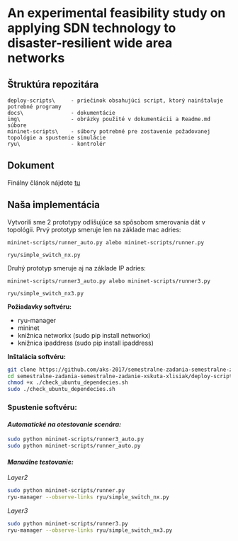 ﻿# An experimental feasibility study on applying SDN technology to disaster-resilient wide area networks

## Štruktúra repozitára
```
deploy-scripts\		- priečinok obsahujúci script, ktorý nainštaluje potrebné programy
docs\				- dokumentácie
img\				- obrázky použité v dokumentácii a Readme.md súbore
mininet-scripts\	- súbory potrebné pre zostavenie požadovanej topológie a spustenie simulácie
ryu\				- kontrolér
```

## Dokument
Finálny článok nájdete [tu](../blob/master/docs/Skuta_Lisiak.pdf)

## Naša implementácia
Vytvorili sme 2 prototypy odlišujúce sa spôsobom smerovania dát v topológii.
Prvý prototyp smeruje len na základe mac adries:

    mininet-scripts/runner_auto.py alebo mininet-scripts/runner.py

    ryu/simple_switch_nx.py
Druhý prototyp smeruje aj na základe IP adries:

    mininet-scripts/runner3_auto.py alebo mininet-scripts/runner3.py

    ryu/simple_switch_nx3.py

**Požiadavky softvéru:**

 - ryu-manager
 - mininet
 - knižnica networkx (sudo pip install networkx)
 - knižnica ipaddress (sudo pip install ipaddress)

**Inštalácia softvéru:**
```bash
git clone https://github.com/aks-2017/semestralne-zadania-semestralne-zadanie-xskuta-xlisiak.git
cd semestralne-zadania-semestralne-zadanie-xskuta-xlisiak/deploy-scripts
chmod +x ./check_ubuntu_dependecies.sh
sudo ./check_ubuntu_dependecies.sh
```



### Spustenie softvéru:

#### *Automatické na otestovanie scenára:*
```bash
sudo python mininet-scripts/runner3_auto.py
sudo python mininet-scripts/runner_auto.py
```
#### *Manuálne testovanie:*
 
 *Layer2*

```bash
sudo python mininet-scripts/runner.py
ryu-manager --observe-links ryu/simple_switch_nx.py
```

*Layer3*
```bash
sudo python mininet-scripts/runner3.py
ryu-manager --observe-links ryu/simple_switch_nx3.py
```


